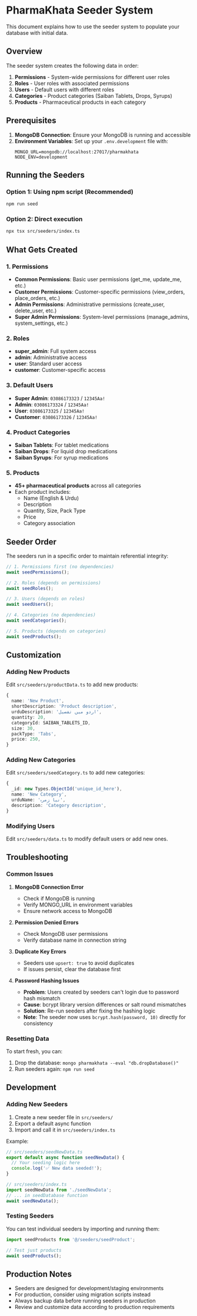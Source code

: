 # PharmaKhata Seeder System

This document explains how to use the seeder system to populate your database with initial data.

## Overview

The seeder system creates the following data in order:
1. **Permissions** - System-wide permissions for different user roles
2. **Roles** - User roles with associated permissions
3. **Users** - Default users with different roles
4. **Categories** - Product categories (Saiban Tablets, Drops, Syrups)
5. **Products** - Pharmaceutical products in each category

## Prerequisites

1. **MongoDB Connection**: Ensure your MongoDB is running and accessible
2. **Environment Variables**: Set up your `.env.development` file with:
   ```env
   MONGO_URL=mongodb://localhost:27017/pharmakhata
   NODE_ENV=development
   ```

## Running the Seeders

### Option 1: Using npm script (Recommended)
```bash
npm run seed
```

### Option 2: Direct execution
```bash
npx tsx src/seeders/index.ts
```

## What Gets Created

### 1. Permissions
- **Common Permissions**: Basic user permissions (get_me, update_me, etc.)
- **Customer Permissions**: Customer-specific permissions (view_orders, place_orders, etc.)
- **Admin Permissions**: Administrative permissions (create_user, delete_user, etc.)
- **Super Admin Permissions**: System-level permissions (manage_admins, system_settings, etc.)

### 2. Roles
- **super_admin**: Full system access
- **admin**: Administrative access
- **user**: Standard user access
- **customer**: Customer-specific access

### 3. Default Users
- **Super Admin**: `03086173323` / `12345Aa!`
- **Admin**: `03086173324` / `12345Aa!`
- **User**: `03086173325` / `12345Aa!`
- **Customer**: `03086173326` / `12345Aa!`

### 4. Product Categories
- **Saiban Tablets**: For tablet medications
- **Saiban Drops**: For liquid drop medications
- **Saiban Syrups**: For syrup medications

### 5. Products
- **45+ pharmaceutical products** across all categories
- Each product includes:
  - Name (English & Urdu)
  - Description
  - Quantity, Size, Pack Type
  - Price
  - Category association

## Seeder Order

The seeders run in a specific order to maintain referential integrity:

```typescript
// 1. Permissions first (no dependencies)
await seedPermissions();

// 2. Roles (depends on permissions)
await seedRoles();

// 3. Users (depends on roles)
await seedUsers();

// 4. Categories (no dependencies)
await seedCategories();

// 5. Products (depends on categories)
await seedProducts();
```

## Customization

### Adding New Products
Edit `src/seeders/productData.ts` to add new products:

```typescript
{
  name: 'New Product',
  shortDescription: 'Product description',
  urduDescription: 'اردو میں تفصیل',
  quantity: 20,
  categoryId: SAIBAN_TABLETS_ID,
  size: 30,
  packType: 'Tabs',
  price: 250,
}
```

### Adding New Categories
Edit `src/seeders/seedCategory.ts` to add new categories:

```typescript
{
  _id: new Types.ObjectId('unique_id_here'),
  name: 'New Category',
  urduName: 'نیا زمرہ',
  description: 'Category description',
}
```

### Modifying Users
Edit `src/seeders/data.ts` to modify default users or add new ones.

## Troubleshooting

### Common Issues

1. **MongoDB Connection Error**
   - Check if MongoDB is running
   - Verify MONGO_URL in environment variables
   - Ensure network access to MongoDB

2. **Permission Denied Errors**
   - Check MongoDB user permissions
   - Verify database name in connection string

3. **Duplicate Key Errors**
   - Seeders use `upsert: true` to avoid duplicates
   - If issues persist, clear the database first

4. **Password Hashing Issues**
   - **Problem**: Users created by seeders can't login due to password hash mismatch
   - **Cause**: bcrypt library version differences or salt round mismatches
   - **Solution**: Re-run seeders after fixing the hashing logic
   - **Note**: The seeder now uses `bcrypt.hash(password, 10)` directly for consistency

### Resetting Data

To start fresh, you can:
1. Drop the database: `mongo pharmakhata --eval "db.dropDatabase()"`
2. Run seeders again: `npm run seed`

## Development

### Adding New Seeders

1. Create a new seeder file in `src/seeders/`
2. Export a default async function
3. Import and call it in `src/seeders/index.ts`

Example:
```typescript
// src/seeders/seedNewData.ts
export default async function seedNewData() {
  // Your seeding logic here
  console.log('✅ New data seeded!');
}

// src/seeders/index.ts
import seedNewData from './seedNewData';
// ... in seedDatabase function
await seedNewData();
```

### Testing Seeders

You can test individual seeders by importing and running them:

```typescript
import seedProducts from '@/seeders/seedProduct';

// Test just products
await seedProducts();
```

## Production Notes

- Seeders are designed for development/staging environments
- For production, consider using migration scripts instead
- Always backup data before running seeders in production
- Review and customize data according to production requirements
